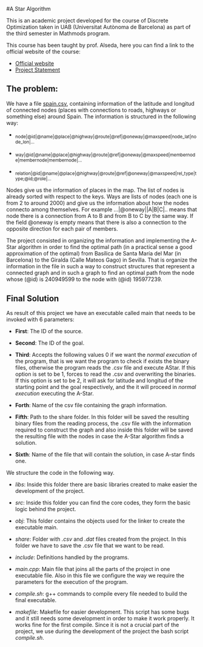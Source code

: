 #A Star Algorithm

This is an academic project developed for the course of Discrete Optimization taken in UAB (Universitat Autònoma de Barcelona) as part of the third semester in Mathmods program.

This course has been taught by prof. Alseda, here you can find a link to the official website of the course:
 
- [Official website](http://mat.uab.cat/~alseda/MasterOpt/index.html)
- [Project Statement](http://mat.uab.cat/~alseda/MasterOpt/Assignment-AStar-2017.pdf)

## The problem:

We have a file [spain.csv](http://mat.uab.cat/~alseda/MasterOpt/spain.csv.zip), containing information of the latitude and longitud of connected nodes (places with connections to roads, highways or something else) around Spain. The information is structured in the following way: 


- <sub> node|@id|@name|@place|@highway|@route|@ref|@oneway|@maxspeed|node_lat|node_lon|... </sub>

- <sub> way|@id|@name|@place|@highway|@route|@ref|@oneway|@maxspeed|membernode|membernode|membernode|... </sub>

- <sub> relation|@id|@name|@place|@highway|@route|@ref|@oneway|@maxspeed|rel_type|type;@id;@role|... </sub>


Nodes give us the information of places in the map. The list of nodes is already sorted with respect to the keys. Ways are lists of nodes (each one is from 2 to around 2000) and give us the information about how the nodes connecto among themselves. For example ...|@oneway||A|B|C|.. means that node there is a connection from A to B and from B to C by the same way. If the field @oneway is empty means that there is also a connection to the opposite direction for each pair of members. 

The project consisted in organizing the information and implementing the A-Star algorithm in order to find the optimal path (in a practical sense a good approximation of the optimal) from Basílica de Santa María del Mar (in Barcelona) to the Giralda (Calle Mateos Gago) in Sevilla. That is organize the information in the file in such a way to construct structures that represent a connected graph and in such a graph to find an optimal path from the node whose (@id) is 240949599 to the node with (@id) 195977239.

## Final Solution

As result of this project we have an executable called main that needs to be invoked with 6 parameters:

- **First**: The ID of the source.

- **Second**: The ID of the goal.

- **Third**: Accepts the following values 0 if we want the *normal execution* of the program, that is we want the program to check if exists the binary files, otherwise the program reads the .csv file and execute AStar. If this option is set to be 1, forces to read the .csv and overwriting the binaries. If this option is set to be 2, it will ask for latitude and longitud of the starting point and the goal respectively, and the it will proceed in *normal execution* executing the A-Star.

- **Forth**: Name of the csv file containing the graph information.

- **Fifth**: Path to the share folder. In this folder will be saved the resulting binary files from the reading process, the .csv file with the information required to construct the graph and also inside this folder will be saved the resulting file with the nodes in case the A-Star algorithm finds a solution.

- **Sixth**: Name of the file that will contain the solution, in case A-star finds one.


We structure the code in the following way.

- *libs*: Inside this folder there are basic libraries created to make easier the development of the project.

- *src*: Inside this folder you can find the core codes, they form the basic logic behind the project.

- *obj*: This folder contains the objects used for the linker to create the executable main.

- *share*: Folder with *.csv* and *.dat* files created from the project. In this folder we have to save the .csv file that we want to be read.

- *include*: Definitions handled by the programs.

- *main.cpp*: Main file that joins all the parts of the project in one executable file. Also in this file we configure the way we require the parameters for the execution of the program.

- *compile.sh*: g++ commands to compile every file needed to build the final executable. 

- *makefile*: Makefile for easier development. This script has some bugs and it still needs some development in order to make it work properly. It works fine for the first compile. Since it is not a crucial part of the project, we use during the development of the project the bash script *compile.sh*.
